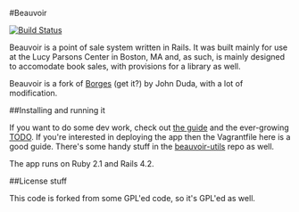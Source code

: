 #Beauvoir

[![Build Status](https://semaphoreci.com/api/v1/projects/54c8a533-53a9-41c9-a216-cbfefeea074d/595906/badge.svg)](https://semaphoreci.com/alice-pote/beauvoir)

Beauvoir is a point of sale system written in Rails. It was built mainly
for use at the Lucy Parsons Center in Boston, MA and, as such, is mainly
designed to accomodate book sales, with provisions for a library as well.

Beauvoir is a fork of [Borges](https://github.com/johm/borges) (get it?)
by John Duda, with a lot of modification.

##Installing and running it

If you want to do some dev work, check out [the
guide](docs/DEVELOPMENT.md) and the ever-growing [TODO](docs/TODO.md). If
you're interested in deploying the app then the Vagrantfile here is a good
guide. There's some handy stuff in the
[beauvoir-utils](https://github.com/aliceriot/beauvoir-utils) repo as
well.

The app runs on Ruby 2.1 and Rails 4.2.

##License stuff

This code is forked from some GPL'ed code, so it's GPL'ed as well.
